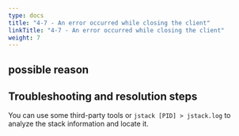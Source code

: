 ```yaml
---
type: docs
title: "4-7 - An error occurred while closing the client"
linkTitle: "4-7 - An error occurred while closing the client"
weight: 7
---
```


## possible reason


## Troubleshooting and resolution steps

You can use some third-party tools or `jstack [PID] > jstack.log` to analyze the stack information and locate it.

<p style="margin-top: 3rem;"> </p>